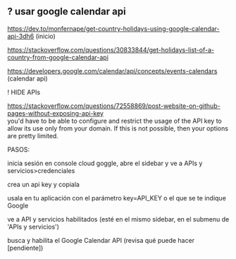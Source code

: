 ## ? usar google calendar api
https://dev.to/monfernape/get-country-holidays-using-google-calendar-api-3dh6 (inicio)

https://stackoverflow.com/questions/30833844/get-holidays-list-of-a-country-from-google-calendar-api

https://developers.google.com/calendar/api/concepts/events-calendars (calendar api)

! HIDE APIs

https://stackoverflow.com/questions/72558869/post-website-on-github-pages-without-exposing-api-key  
you'd have to be able to configure and restrict the usage of the API key to allow its use only from your domain. If this is not possible, then your options are pretty limited.


PASOS:

inicia sesión en console cloud goggle, abre el sidebar y ve a APIs y servicios>credenciales

crea un api key y copiala

usala en tu aplicación con el parámetro key=API_KEY o el que se te indique Google

ve a API y servicios habilitados (esté en el mismo sidebar, en el submenu de 'APIs y servicios')

busca y habilita el Google Calendar API (revisa qué puede hacer [pendiente])

